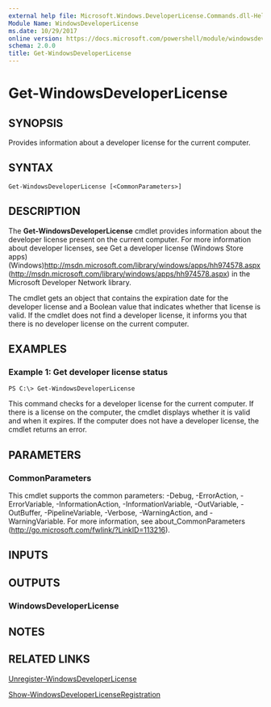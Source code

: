 ```yaml
---
external help file: Microsoft.Windows.DeveloperLicense.Commands.dll-Help.xml
Module Name: WindowsDeveloperLicense
ms.date: 10/29/2017
online version: https://docs.microsoft.com/powershell/module/windowsdeveloperlicense/get-windowsdeveloperlicense?view=windowsserver2012r2-ps&wt.mc_id=ps-gethelp
schema: 2.0.0
title: Get-WindowsDeveloperLicense
---
```


# Get-WindowsDeveloperLicense

## SYNOPSIS
Provides information about a developer license for the current computer.

## SYNTAX

```
Get-WindowsDeveloperLicense [<CommonParameters>]
```

## DESCRIPTION
The **Get-WindowsDeveloperLicense** cmdlet provides information about the developer license present on the current computer.
For more information about developer licenses, see Get a developer license (Windows Store apps) (Windows)http://msdn.microsoft.com/library/windows/apps/hh974578.aspx (http://msdn.microsoft.com/library/windows/apps/hh974578.aspx) in the Microsoft Developer Network library.

The cmdlet gets an object that contains the expiration date for the developer license and a Boolean value that indicates whether that license is valid.
If the cmdlet does not find a developer license, it informs you that there is no developer license on the current computer.

## EXAMPLES

### Example 1: Get developer license status
```
PS C:\> Get-WindowsDeveloperLicense
```

This command checks for a developer license for the current computer.
If there is a license on the computer, the cmdlet displays whether it is valid and when it expires.
If the computer does not have a developer license, the cmdlet returns an error.

## PARAMETERS

### CommonParameters
This cmdlet supports the common parameters: -Debug, -ErrorAction, -ErrorVariable, -InformationAction, -InformationVariable, -OutVariable, -OutBuffer, -PipelineVariable, -Verbose, -WarningAction, and -WarningVariable. For more information, see about_CommonParameters (http://go.microsoft.com/fwlink/?LinkID=113216).

## INPUTS

## OUTPUTS

### WindowsDeveloperLicense

## NOTES

## RELATED LINKS

[Unregister-WindowsDeveloperLicense](./Unregister-WindowsDeveloperLicense.md)

[Show-WindowsDeveloperLicenseRegistration](./Show-WindowsDeveloperLicenseRegistration.md)

